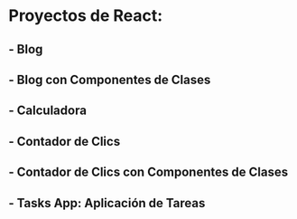 # Proyectos de React:
## - Blog
## - Blog con Componentes de Clases
## - Calculadora
## - Contador de Clics
## - Contador de Clics con Componentes de Clases
## - Tasks App: Aplicación de Tareas
